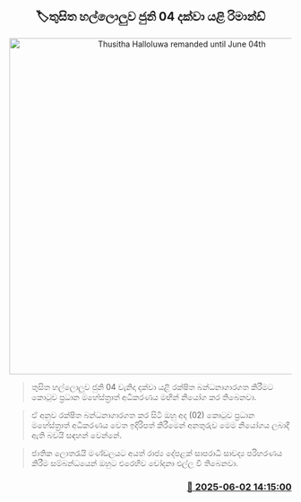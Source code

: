 <p align='center'><b><h2 align='center' title='Thusitha Halloluwa remanded until June 04th'>🏷තුසිත හල්ලොලුව ජුනි 04 දක්වා යළි රිමාන්ඩ්</h2></b></p>
<p align='center'><img src='https://helakuru.sgp1.cdn.digitaloceanspaces.com/esana/images/lib/thusitha-haloluwa.jpg' width='600' alt='Thusitha Halloluwa remanded until June 04th'></p>

> තුසිත හල්ලොලුව ජුනි 04 වැනිදා දක්වා යළි රක්ෂිත බන්ධනාගාරගත කිරීමට කොටුව ප්‍රධාන මහේස්ත්‍රාත් අධිකරණය මඟින් නියෝග කර තිබෙනවා.

> ඒ අනුව රක්ෂිත බන්ධනාගාරගත කර සිටි ඔහු අද (02) කොටුව ප්‍රධාන මහේස්ත්‍රාත් අධිකරණය වෙත ඉදිරිපත් කිරීමෙන් අනතුරුව මෙම නියෝගය ලබාදී ඇති බවයි සඳහන් වෙන්නේ.

> ජාතික ලොතරැයි මණ්ඩලයට අයත් රාජ්‍ය දේපළක් සාපරාධී සාවද්‍ය පරිහරණය කිරීම සම්බන්ධයෙන් ඔහුට එරෙහිව චෝදනා එල්ල වී තිබෙනවා.



<h3 align='right'><a href='https://www.helakuru.lk/esana/p/110620/'>📅 2025-06-02 14:15:00</a></h3>
